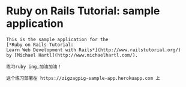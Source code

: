# Ruby on Rails Tutorial: sample application
    
	This is the sample application for the
	[*Ruby on Rails Tutorial:
	Learn Web Development with Rails*](http://www.railstutorial.org/)
	by [Michael Hartl](http://www.michaelhartl.com/).

	练习ruby ing,加油加油！

	这个练习部署在 https://zigzagpig-sample-app.herokuapp.com 上